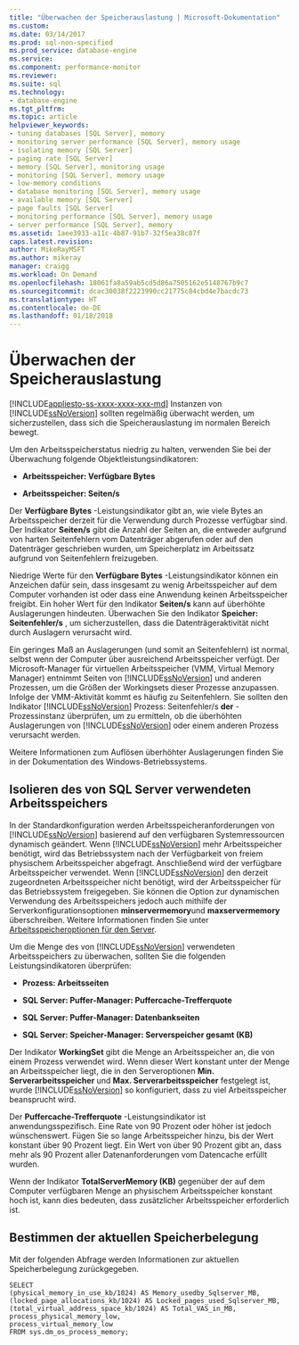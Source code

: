 ```yaml
---
title: "Überwachen der Speicherauslastung | Microsoft-Dokumentation"
ms.custom: 
ms.date: 03/14/2017
ms.prod: sql-non-specified
ms.prod_service: database-engine
ms.service: 
ms.component: performance-monitor
ms.reviewer: 
ms.suite: sql
ms.technology:
- database-engine
ms.tgt_pltfrm: 
ms.topic: article
helpviewer_keywords:
- tuning databases [SQL Server], memory
- monitoring server performance [SQL Server], memory usage
- isolating memory [SQL Server]
- paging rate [SQL Server]
- memory [SQL Server], monitoring usage
- monitoring [SQL Server], memory usage
- low-memory conditions
- database monitoring [SQL Server], memory usage
- available memory [SQL Server]
- page faults [SQL Server]
- monitoring performance [SQL Server], memory usage
- server performance [SQL Server], memory
ms.assetid: 1aee3933-a11c-4b87-91b7-32f5ea38c87f
caps.latest.revision: 
author: MikeRayMSFT
ms.author: mikeray
manager: craigg
ms.workload: On Demand
ms.openlocfilehash: 18061fa8a59ab5cd5d86a7505162e5148767b9c7
ms.sourcegitcommit: dcac30038f2223990cc21775c84cbd4e7bacdc73
ms.translationtype: HT
ms.contentlocale: de-DE
ms.lasthandoff: 01/18/2018
---
```

# <a name="monitor-memory-usage"></a>Überwachen der Speicherauslastung
[!INCLUDE[appliesto-ss-xxxx-xxxx-xxx-md](../../includes/appliesto-ss-xxxx-xxxx-xxx-md.md)] Instanzen von [!INCLUDE[ssNoVersion](../../includes/ssnoversion-md.md)] sollten regelmäßig überwacht werden, um sicherzustellen, dass sich die Speicherauslastung im normalen Bereich bewegt.  
  
 Um den Arbeitsspeicherstatus niedrig zu halten, verwenden Sie bei der Überwachung folgende Objektleistungsindikatoren:  
  
-   **Arbeitsspeicher: Verfügbare Bytes**  
  
-   **Arbeitsspeicher: Seiten/s**  
  
 Der **Verfügbare Bytes** -Leistungsindikator gibt an, wie viele Bytes an Arbeitsspeicher derzeit für die Verwendung durch Prozesse verfügbar sind. Der Indikator **Seiten/s** gibt die Anzahl der Seiten an, die entweder aufgrund von harten Seitenfehlern vom Datenträger abgerufen oder auf den Datenträger geschrieben wurden, um Speicherplatz im Arbeitssatz aufgrund von Seitenfehlern freizugeben.  
  
 Niedrige Werte für den **Verfügbare Bytes** -Leistungsindikator können ein Anzeichen dafür sein, dass insgesamt zu wenig Arbeitsspeicher auf dem Computer vorhanden ist oder dass eine Anwendung keinen Arbeitsspeicher freigibt. Ein hoher Wert für den Indikator **Seiten/s** kann auf überhöhte Auslagerungen hindeuten. Überwachen Sie den Indikator **Speicher: Seitenfehler/s** , um sicherzustellen, dass die Datenträgeraktivität nicht durch Auslagern verursacht wird.  
  
 Ein geringes Maß an Auslagerungen (und somit an Seitenfehlern) ist normal, selbst wenn der Computer über ausreichend Arbeitsspeicher verfügt. Der Microsoft-Manager für virtuellen Arbeitsspeicher (VMM, Virtual Memory Manager) entnimmt Seiten von [!INCLUDE[ssNoVersion](../../includes/ssnoversion-md.md)] und anderen Prozessen, um die Größen der Workingsets dieser Prozesse anzupassen. Infolge der VMM-Aktivität kommt es häufig zu Seitenfehlern. Sie sollten den Indikator [!INCLUDE[ssNoVersion](../../includes/ssnoversion-md.md)] Prozess: Seitenfehler/s **der** -Prozessinstanz überprüfen, um zu ermitteln, ob die überhöhten Auslagerungen von [!INCLUDE[ssNoVersion](../../includes/ssnoversion-md.md)] oder einem anderen Prozess verursacht werden.  
  
 Weitere Informationen zum Auflösen überhöhter Auslagerungen finden Sie in der Dokumentation des Windows-Betriebssystems.  
  
## <a name="isolating-memory-used-by-sql-server"></a>Isolieren des von SQL Server verwendeten Arbeitsspeichers  
 In der Standardkonfiguration werden Arbeitsspeicheranforderungen von [!INCLUDE[ssNoVersion](../../includes/ssnoversion-md.md)] basierend auf den verfügbaren Systemressourcen dynamisch geändert. Wenn [!INCLUDE[ssNoVersion](../../includes/ssnoversion-md.md)] mehr Arbeitsspeicher benötigt, wird das Betriebssystem nach der Verfügbarkeit von freiem physischem Arbeitsspeicher abgefragt. Anschließend wird der verfügbare Arbeitsspeicher verwendet. Wenn [!INCLUDE[ssNoVersion](../../includes/ssnoversion-md.md)] den derzeit zugeordneten Arbeitsspeicher nicht benötigt, wird der Arbeitsspeicher für das Betriebssystem freigegeben. Sie können die Option zur dynamischen Verwendung des Arbeitsspeichers jedoch auch mithilfe der Serverkonfigurationsoptionen **minservermemory**und **maxservermemory** überschreiben. Weitere Informationen finden Sie unter [Arbeitsspeicheroptionen für den Server](../../database-engine/configure-windows/server-memory-server-configuration-options.md).  
  
 Um die Menge des von [!INCLUDE[ssNoVersion](../../includes/ssnoversion-md.md)] verwendeten Arbeitsspeichers zu überwachen, sollten Sie die folgenden Leistungsindikatoren überprüfen:  
  
-   **Prozess: Arbeitsseiten**  
  
-   **SQL Server: Puffer-Manager: Puffercache-Trefferquote**  
  
-   **SQL Server: Puffer-Manager: Datenbankseiten**  
  
-   **SQL Server: Speicher-Manager: Serverspeicher gesamt (KB)**  
  
 Der Indikator **WorkingSet** gibt die Menge an Arbeitsspeicher an, die von einem Prozess verwendet wird. Wenn dieser Wert konstant unter der Menge an Arbeitsspeicher liegt, die in den Serveroptionen **Min. Serverarbeitsspeicher** und **Max. Serverarbeitsspeicher** festgelegt ist, wurde [!INCLUDE[ssNoVersion](../../includes/ssnoversion-md.md)] so konfiguriert, dass zu viel Arbeitsspeicher beansprucht wird.  
  
 Der **Puffercache-Trefferquote** -Leistungsindikator ist anwendungsspezifisch. Eine Rate von 90 Prozent oder höher ist jedoch wünschenswert. Fügen Sie so lange Arbeitsspeicher hinzu, bis der Wert konstant über 90 Prozent liegt. Ein Wert von über 90 Prozent gibt an, dass mehr als 90 Prozent aller Datenanforderungen vom Datencache erfüllt wurden.  
  
 Wenn der Indikator **TotalServerMemory (KB)** gegenüber der auf dem Computer verfügbaren Menge an physischem Arbeitsspeicher konstant hoch ist, kann dies bedeuten, dass zusätzlicher Arbeitsspeicher erforderlich ist.  
  
## <a name="determining-current-memory-allocation"></a>Bestimmen der aktuellen Speicherbelegung  
 Mit der folgenden Abfrage werden Informationen zur aktuellen Speicherbelegung zurückgegeben.  
  
```  
SELECT  
(physical_memory_in_use_kb/1024) AS Memory_usedby_Sqlserver_MB,  
(locked_page_allocations_kb/1024) AS Locked_pages_used_Sqlserver_MB,  
(total_virtual_address_space_kb/1024) AS Total_VAS_in_MB,  
process_physical_memory_low,  
process_virtual_memory_low  
FROM sys.dm_os_process_memory;  
```  
  
  
